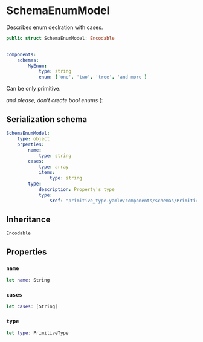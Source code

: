 # SchemaEnumModel

Describes enum declration with cases.

``` swift
public struct SchemaEnumModel: Encodable
```

``` YAML

components:
    schemas:
        MyEnum:
            type: string
            enum: ['one', 'two', 'tree', 'and more']
```

Can be only primitive.

*and please, don't create bool enums* (:

## Serialization schema

``` YAML
SchemaEnumModel:
    type: object
    prperties:
        name:
            type: string
        cases:
            type: array
            items:
                type: string
        type:
            description: Property's type
            type:
                $ref: "primitive_type.yaml#/components/schemas/PrimitiveType"
```

## Inheritance

`Encodable`

## Properties

### `name`

``` swift
let name: String
```

### `cases`

``` swift
let cases: [String]
```

### `type`

``` swift
let type: PrimitiveType
```
